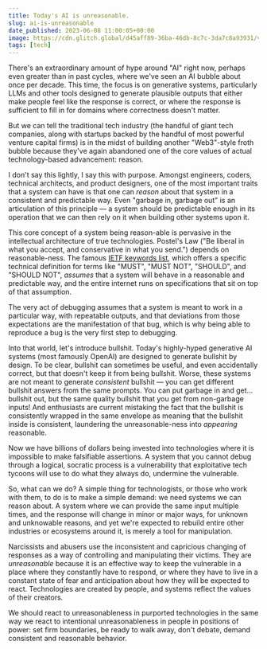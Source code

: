 ```yaml
---
title: Today's AI is unreasonable.
slug: ai-is-unreasonable
date_published: 2023-06-08 11:00:05+00:00
image: https://cdn.glitch.global/d45aff89-36ba-46db-8c7c-3da7c8a93931/victor-3YW2jxSblE8-unsplash.jpg?v=1686235653044
tags: [tech]
---
```

There's an extraordinary amount of hype around "AI" right now, perhaps even greater than in past cycles, where we've seen an AI bubble about once per decade. This time, the focus is on generative systems, particularly LLMs and other tools designed to generate plausible outputs that either make people feel like the response is correct, or where the response is sufficient to fill in for domains where correctness doesn't matter.

But we can tell the traditional tech industry (the handful of giant tech companies, along with startups backed by the handful of most powerful venture capital firms) is in the midst of building another "Web3"-style froth bubble because they've again abandoned one of the core values of actual technology-based advancement: reason.

I don't say this lightly, I say this with purpose. Amongst engineers, coders, technical architects, and product designers, one of the most important traits that a system can have is that one can _reason_ about that system in a consistent and predictable way. Even "garbage in, garbage out" is an articulation of this principle — a system should be predictable enough in its operation that we can then rely on it when building other systems upon it.

This core concept of a system being reason-able is pervasive in the intellectual architecture of true technologies. Postel's Law ("Be liberal in what you accept, and conservative in what you send.") depends on reasonable-ness. The famous <a href="https://datatracker.ietf.org/doc/html/rfc2119">IETF keywords list</a>, which offers a specific technical definition for terms like "MUST", "MUST NOT", "SHOULD", and "SHOULD NOT", _assumes_ that a system will behave in a reasonable and predictable way, and the entire internet runs on specifications that sit on top of that assumption. 

The very act of debugging assumes that a system is meant to work in a particular way, with repeatable outputs, and that deviations from those expectations are the manifestation of that bug, which is why being able to reproduce a bug is the very first step to debugging.

Into that world, let's introduce bullshit. Today's highly-hyped generative AI systems (most famously OpenAI) are designed to generate bullshit by design. To be clear, bullshit can sometimes be useful, and even accidentally correct, but that doesn't keep it from being bullshit. Worse, these systems are not meant to generate _consistent_ bullshit — you can get different bullshit answers from the same prompts. You can put garbage in and get... bullshit out, but the same quality bullshit that you get from non-garbage inputs! And enthusiasts are current mistaking the fact that the bullshit is consistently wrapped in the same envelope as meaning that the bullshit inside is consistent, laundering the unreasonable-ness into _appearing_ reasonable.

Now we have billions of dollars being invested into technologies where it is impossible to make falsifiable assertions. A system that you cannot debug through a logical, socratic process is a vulnerability that exploitative tech tycoons will use to do what they always do, undermine the vulnerable.

So, what can we do? A simple thing for technologists, or those who work with them, to do is to make a simple demand: we need systems we can reason about. A system where we can provide the same input multiple times, and the response will change in minor or major ways, for unknown and unknowable reasons, and yet we're expected to rebuild entire other industries or ecosystems around it, is merely a tool for manipulation.

Narcissists and abusers use the inconsistent and capricious changing of responses as a way of controlling and manipulating their victims. They are _unreasonable_ because it is an effective way to keep the vulnerable in a place where they constantly have to respond, or where they have to live in a constant state of fear and anticipation about how they will be expected to react. Technologies are created by people, and systems reflect the values of their creators.

We should react to unreasonableness in purported technologies in the same way we react to intentional unreasonableness in people in positions of power: set firm boundaries, be ready to walk away, don't debate, demand consistent and reasonable behavior.